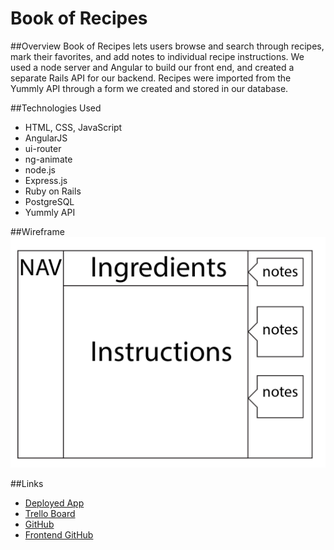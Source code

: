 # Book of Recipes

##Overview
Book of Recipes lets users browse and search through recipes, mark their favorites, and add notes to individual recipe instructions. We used a node server and Angular to build our front end, and created a separate Rails API for our backend. Recipes were imported from the Yummly API through a form we created and stored in our database.

##Technologies Used
* HTML, CSS, JavaScript
* AngularJS
* ui-router
* ng-animate
* node.js
* Express.js
* Ruby on Rails
* PostgreSQL
* Yummly API

##Wireframe
![Wireframe](public/wireframe.png)

##Links
* [Deployed App](http://book-of-recipes.herokuapp.com/)
* [Trello Board](https://trello.com/b/4U5VZpF8/recipes)
* [GitHub](https://github.com/PRosset/recipes_app_angular)
* [Frontend GitHub](https://github.com/chandlerkelley/recipes_app_angular)
